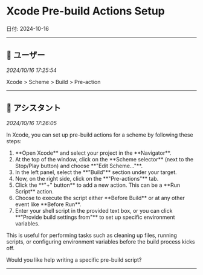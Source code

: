 # Xcode Pre-build Actions Setup

日付: 2024-10-16

---

## 👤 ユーザー
*2024/10/16 17:25:54*

Xcode &gt; Scheme &gt; Build &gt; Pre-action

---

## 🤖 アシスタント
*2024/10/16 17:26:05*

In Xcode, you can set up pre-build actions for a scheme by following these steps:

1. \*\*Open Xcode\*\* and select your project in the \*\*Navigator\*\*.
2. At the top of the window, click on the \*\*Scheme selector\*\* (next to the Stop/Play button) and choose \*\*"Edit Scheme…"\*\*.
3. In the left panel, select the \*\*"Build"\*\* section under your target.
4. Now, on the right side, click on the \*\*"Pre-actions"\*\* tab.
5. Click the \*\*"+" button\*\* to add a new action. This can be a \*\*Run Script\*\* action.
6. Choose to execute the script either \*\*Before Build\*\* or at any other event like \*\*Before Run\*\*.
7. Enter your shell script in the provided text box, or you can click \*\*"Provide build settings from"\*\* to set up specific environment variables.

This is useful for performing tasks such as cleaning up files, running scripts, or configuring environment variables before the build process kicks off.

Would you like help writing a specific pre-build script?

---
